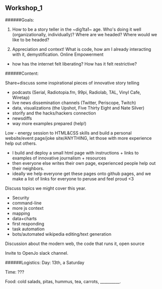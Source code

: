 Workshop_1
----- 


######Goals:
1) How to be a story teller in the ~dig1ta1~ age. Who's doing it well (organizationally, individually)? Where are we headed? Where would we like to be headed?

2) Appreciation and context! What is code, how am I already interacting with it, demystification. Online Empowerment
 - how has the internet felt liberating? How has it felt restrictive? 

######Content:

Share+discuss some inspirational pieces of innovative story telling
 - podcasts (Serial, Radiotopia.fm, 99pi, Radiolab, TAL, Vinyl Cafe, Wiretap)
 - live news dissemination channels (Twitter, Periscope, Twitch)
 - data, visualizations (the Upshot, Five Thirty Eight and Nate Silver)
 - storify and the hacks/hackers connection
 - newsdiffs
 - way more examples prepared (help!)

Low - energy session to HTML&CSS skills and build a personal website/event page/joke site/ANYTHING, let those with more experience help out others.
 - I build and deploy a small html page with instructions + links to examples of innovative journalism + resources
 - then everyone else writes their own page, experienced people help out their neighbors.
 - ideally we help everyone get these pages onto github pages, and we make a list of links for everyone to peruse and feel proud <3

Discuss topics we might cover this year.  
 - Security
 - command-line
 - more js context
 - mapping
 - data+charts
 - first responding
 - task automation 
 - bots/automated wikipedia editing/text generation

Discussion about the modern web, the code that runs it, open source 
<!-- Some sort of quick vocab activity? server/http request/html/css/js/style/static site...?   -->

Invite to OpenJo slack channel.

######Logistics:
Day: 13th, a Saturday

Time: ???

Food: cold salads, pitas, hummus, tea, carrots, __________. 

